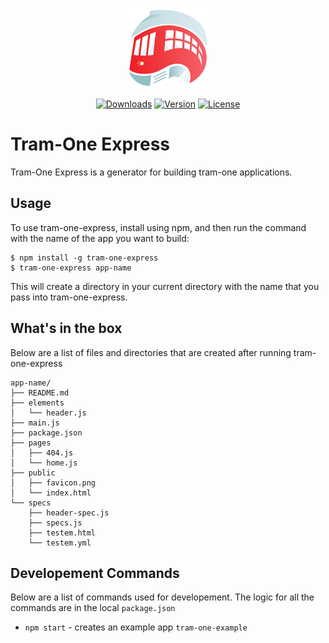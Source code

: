 <p align="center"><a href="http://tram-one.io/" target="_blank"><img src="https://raw.githubusercontent.com/Tram-One/tram-logo/master/v3/tram.svg?sanitize=true" height="128"></a></p>

<p align="center">
  <a href="https://www.npmjs.com/package/tram-one-express"><img src="https://img.shields.io/npm/dm/tram-one-express.svg" alt="Downloads"></a>
  <a href="https://www.npmjs.com/package/tram-one-express"><img src="https://img.shields.io/npm/v/tram-one-express.svg" alt="Version"></a>
  <a href="https://www.npmjs.com/package/tram-one-express"><img src="https://img.shields.io/npm/l/tram-one-express.svg" alt="License"></a>
</p>


# Tram-One Express

Tram-One Express is a generator for building tram-one applications.

## Usage
To use tram-one-express, install using npm, and then run the command with the name of the app you want to build:
```
$ npm install -g tram-one-express
$ tram-one-express app-name
```
This will create a directory in your current directory with the name that you pass into tram-one-express.

## What's in the box
Below are a list of files and directories that are created after running tram-one-express
```
app-name/
├── README.md
├── elements
│   └── header.js
├── main.js
├── package.json
├── pages
│   ├── 404.js
│   └── home.js
├── public
│   ├── favicon.png
│   └── index.html
└── specs
    ├── header-spec.js
    ├── specs.js
    ├── testem.html
    └── testem.yml
```

## Developement Commands
Below are a list of commands used for developement. The logic for all the commands are in the local `package.json`
- `npm start` - creates an example app `tram-one-example`
